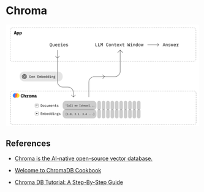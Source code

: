 # Chroma

![alt text](image-13.png)

## References

- [Chroma is the AI-native open-source vector database.](https://docs.trychroma.com/)
- [Welcome to ChromaDB Cookbook](https://cookbook.chromadb.dev/)

- [Chroma DB Tutorial: A Step-By-Step Guide](https://www.datacamp.com/tutorial/chromadb-tutorial-step-by-step-guide)